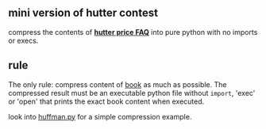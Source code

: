 ## mini version of hutter contest
compress the contents of [**hutter price FAQ**](http://prize.hutter1.net/hfaq.htm#about) into pure python with no imports or execs.

## rule
The only rule: compress content of [book](./book) as much as possible. The compressed result must be an executable python file without `import`, 'exec' or 'open' that prints the exact book content when executed.

look into [huffman.py](./huffman.py) for a simple compression example.
